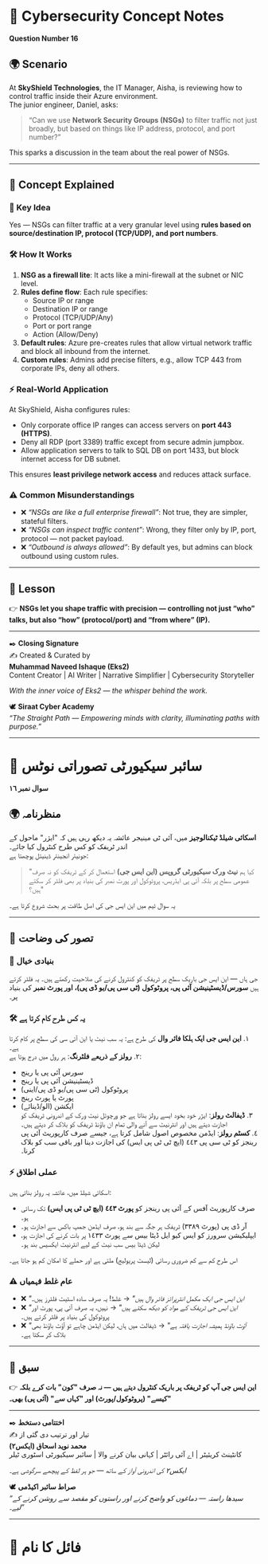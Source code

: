 # 🔐 Cybersecurity Concept Notes  

**Question Number 16**

## 🌍 Scenario  
At **SkyShield Technologies**, the IT Manager, Aisha, is reviewing how to control traffic inside their Azure environment.  
The junior engineer, Daniel, asks:  

> “Can we use **Network Security Groups (NSGs)** to filter traffic not just broadly, but based on things like IP address, protocol, and port number?”  

This sparks a discussion in the team about the real power of NSGs.

---

## 📝 Concept Explained  

### 🔑 Key Idea  
Yes — NSGs can filter traffic at a very granular level using **rules based on source/destination IP, protocol (TCP/UDP), and port numbers**.  

### 🛠 How It Works  
1. **NSG as a firewall lite**: It acts like a mini-firewall at the subnet or NIC level.  
2. **Rules define flow**: Each rule specifies:  
   - Source IP or range  
   - Destination IP or range  
   - Protocol (TCP/UDP/Any)  
   - Port or port range  
   - Action (Allow/Deny)  
3. **Default rules**: Azure pre-creates rules that allow virtual network traffic and block all inbound from the internet.  
4. **Custom rules**: Admins add precise filters, e.g., allow TCP 443 from corporate IPs, deny all others.  

### ⚡ Real-World Application  
At SkyShield, Aisha configures rules:  
- Only corporate office IP ranges can access servers on **port 443 (HTTPS)**.  
- Deny all RDP (port 3389) traffic except from secure admin jumpbox.  
- Allow application servers to talk to SQL DB on port 1433, but block internet access for DB subnet.  

This ensures **least privilege network access** and reduces attack surface.  

### ⚠️ Common Misunderstandings  
- ❌ *“NSGs are like a full enterprise firewall”*: Not true, they are simpler, stateful filters.  
- ❌ *“NSGs can inspect traffic content”*: Wrong, they filter only by IP, port, protocol — not packet payload.  
- ❌ *“Outbound is always allowed”*: By default yes, but admins can block outbound using custom rules.  

---

## 🌟 Lesson  
👉 **NSGs let you shape traffic with precision — controlling not just “who” talks, but also “how” (protocol/port) and “from where” (IP).**  

---

✒️ **Closing Signature**  
✍️ Created & Curated by  
**Muhammad Naveed Ishaque (Eks2)**  
Content Creator | AI Writer | Narrative Simplifier | Cybersecurity Storyteller  

_With the inner voice of Eks2 — the whisper behind the work._  

🕊️ **Siraat Cyber Academy**  
*“The Straight Path — Empowering minds with clarity, illuminating paths with purpose.”*  

---

# 🔐 سائبر سیکیورٹی تصوراتی نوٹس  

**سوال نمبر ١٦**

## 🌍 منظرنامہ  
**اسکائی شیلڈ ٹیکنالوجیز** میں، آئی ٹی مینیجر عائشہ یہ دیکھ رہی ہیں کہ "ایژر" ماحول کے اندر ٹریفک کو کس طرح کنٹرول کیا جائے۔  
جونیئر انجینئر ڈینیئل پوچھتا ہے:  

> "کیا ہم **نیٹ ورک سیکیورٹی گروپس (این ایس جی)** استعمال کر کے ٹریفک کو نہ صرف عمومی سطح پر بلکہ آئی پی ایڈریس، پروٹوکول اور پورٹ نمبر کی بنیاد پر بھی فلٹر کر سکتے ہیں؟"  

یہ سوال ٹیم میں این ایس جی کی اصل طاقت پر بحث شروع کرتا ہے۔  

---

## 📝 تصور کی وضاحت  

### 🔑 بنیادی خیال  
جی ہاں — این ایس جی باریک سطح پر ٹریفک کو کنٹرول کرنے کی صلاحیت رکھتے ہیں۔ یہ فلٹر کرتے ہیں **سورس/ڈیسٹینیشن آئی پی، پروٹوکول (ٹی سی پی/یو ڈی پی)، اور پورٹ نمبر** کی بنیاد پر۔  

### 🛠 یہ کس طرح کام کرتا ہے  
١. **این ایس جی ایک ہلکا فائر وال** کی طرح ہے: یہ سب نیٹ یا این آئی سی کی سطح پر کام کرتا ہے۔  
٢. **رولز کے ذریعے فلٹرنگ**: ہر رول میں درج ہوتا ہے:  
   - سورس آئی پی یا رینج  
   - ڈیسٹینیشن آئی پی یا رینج  
   - پروٹوکول (ٹی سی پی/یو ڈی پی/اینی)  
   - پورٹ یا پورٹ رینج  
   - ایکشن (الو/ڈینائے)  
٣. **ڈیفالٹ رولز**: ایژر خود بخود ایسے رولز بناتا ہے جو ورچوئل نیٹ ورک کے اندرونی ٹریفک کو اجازت دیتے ہیں اور انٹرنیٹ سے آنے والی تمام ان باؤنڈ ٹریفک کو بلاک کر دیتے ہیں۔  
٤. **کسٹم رولز**: ایڈمن مخصوص اصول شامل کرتا ہے، جیسے صرف کارپوریٹ آئی پی رینجز کو ٹی سی پی ٤٤٣ (ایچ ٹی ٹی پی ایس) کی اجازت دینا اور باقی سب کو بلاک کرنا۔  

### ⚡ عملی اطلاق  
اسکائی شیلڈ میں، عائشہ یہ رولز بناتی ہیں:  
- صرف کارپوریٹ آفس کے آئی پی رینجز کو **پورٹ ٤٤٣ (ایچ ٹی ٹی پی ایس)** تک رسائی ہو۔  
- آر ڈی پی (پورٹ ٣٣٨٩) ٹریفک ہر جگہ سے بند ہو، صرف ایڈمن جمپ باکس سے اجازت ہو۔  
- ایپلیکیشن سرورز کو ایس کیو ایل ڈیٹا بیس سے پورٹ ١٤٣٣ پر بات کرنے کی اجازت ہو، لیکن ڈیٹا بیس سب نیٹ کے لیے انٹرنیٹ ایکسیس بند ہو۔  

اس طرح کم سے کم ضروری رسائی (لیسٹ پریولیج) ملتی ہے اور حملے کا امکان کم ہو جاتا ہے۔  

### ⚠️ عام غلط فہمیاں  
- ❌ *"این ایس جی ایک مکمل انٹرپرائز فائر وال ہیں"* → غلط! یہ صرف سادہ اسٹیٹ فلٹرز ہیں۔  
- ❌ *"این ایس جی ٹریفک کے مواد کو دیکھ سکتے ہیں"* → نہیں، یہ صرف آئی پی، پورٹ اور پروٹوکول کی بنیاد پر فلٹر کرتے ہیں۔  
- ❌ *"آؤٹ باؤنڈ ہمیشہ اجازت یافتہ ہے"* → ڈیفالٹ میں ہاں، لیکن ایڈمن چاہے تو آؤٹ باؤنڈ بھی بلاک کر سکتا ہے۔  

---

## 🌟 سبق  
👉 **این ایس جی آپ کو ٹریفک پر باریک کنٹرول دیتے ہیں — نہ صرف "کون" بات کرے بلکہ "کیسے" (پروٹوکول/پورٹ) اور "کہاں سے" (آئی پی) بھی۔**  

---

✒️ **اختتامی دستخط**  
✍️ تیار اور ترتیب دی گئی از  
**محمد نوید اسحاق (ایکس٢)**  
کانٹینٹ کریئیٹر | اے آئی رائٹر | کہانی بیان کرنے والا | سائبر سیکیورٹی اسٹوری ٹیلر  

_ایکس٢ کی اندرونی آواز کے ساتھ — جو ہر لفظ کے پیچھے سرگوشی ہے۔_  

🕊️ **صراط سائبر اکیڈمی**  
*“سیدھا راستہ — دماغوں کو واضح کرنے اور راستوں کو مقصد سے روشن کرنے کے لیے۔”*  

---

# 📂 فائل کا نام  

